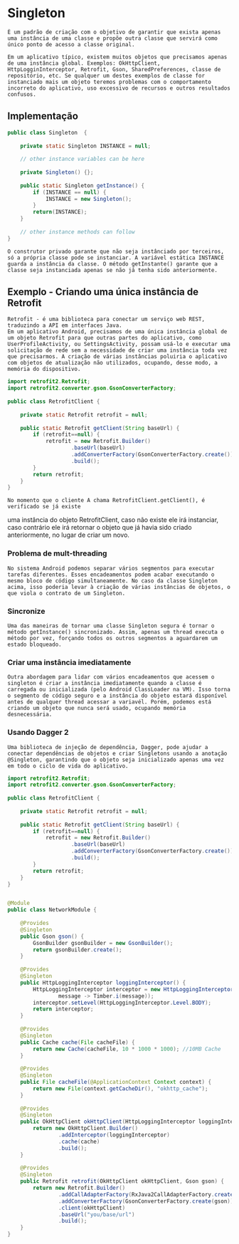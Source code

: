 # Singleton 
	É um padrão de criação com o objetivo de garantir que exista apenas uma instância de uma classe e propõe outra classe que servirá como único ponto de acesso a classe original.
    
    Em um aplicativo típico, existem muitos objetos que precisamos apenas de uma instância global. Exemplos: OkHttpClient, HttpLogginInterceptor, Retrofit, Gson, SharedPreferences, classe de repositório, etc. Se qualquer um destes exemplos de classe for instanciado mais um objeto teremos problemas com o comportamento incorreto do aplicativo, uso excessivo de recursos e outros resultados confusos.

## Implementação

```java
public class Singleton  {
 
    private static Singleton INSTANCE = null;
 
    // other instance variables can be here
     
    private Singleton() {};
 
    public static Singleton getInstance() {
        if (INSTANCE == null) {
            INSTANCE = new Singleton();
        }
        return(INSTANCE);
    }
     
    // other instance methods can follow 
}
```
	O construtor privado garante que não seja instânciado por terceiros, só a própria classe pode se instanciar. A variável estática INSTANCE guarda a instância da classe. O método getInstante() garante que a classe seja instanciada apenas se não já tenha sido anteriormente.

## Exemplo - Criando uma única instância de Retrofit
	Retrofit - é uma biblioteca para conectar um serviço web REST, traduzindo a API em interfaces Java.
	Em um aplicativo Android, precisamos de uma única instância global de um objeto Retrofit para que outras partes do aplicativo, como UserProfileActivity, ou SettingsActivity, possam usá-lo e executar uma solicitação de rede sem a necessidade de criar uma instância toda vez que precisarmos. A criação de várias instâncias poluiria o aplicativo com objetos de atualização não utilizados, ocupando, desse modo, a memória do dispositivo.

```java
import retrofit2.Retrofit;
import retrofit2.converter.gson.GsonConverterFactory;
  
public class RetrofitClient {
  
    private static Retrofit retrofit = null;
  
    public static Retrofit getClient(String baseUrl) {
        if (retrofit==null) {
            retrofit = new Retrofit.Builder()
                    .baseUrl(baseUrl)
                    .addConverterFactory(GsonConverterFactory.create())
                    .build();
        }
        return retrofit;
    }
}
```
	No momento que o cliente A chama RetrofitClient.getClient(), é verificado se já existe 
uma instância do objeto RetrofitClient, caso não existe ele irá instanciar, caso contrário ele irá retornar o objeto que já havia sido criado anteriormente, no lugar de criar um novo.

### Problema de mult-threading
	No sistema Android podemos separar vários segmentos para executar tarefas diferentes. Esses encadeamentos podem acabar executando o mesmo bloco de código simultaneamente. No caso da classe Singleton acima, isso poderia levar à criação de várias instâncias de objetos, o que viola o contrato de um Singleton.

### Sincronize
	Uma das maneiras de tornar uma classe Singleton segura é tornar o método getInstance() sincronizado. Assim, apenas um thread executa o método por vez, forçando todos os outros segmentos a aguardarem um estado bloqueado.

### Criar uma instância imediatamente
	Outra abordagem para lidar com vários encadeamentos que acessem o singleton é criar a instância imediatamente quando a classe é carregada ou inicializada (pelo Android ClassLoader na VM). Isso torna o segmento de código seguro e a instância do objeto estará disponível antes de qualquer thread acessar a variavél. Porém, podemos está criando um objeto que nunca será usado, ocupando memória desnecessária.

### Usando Dagger 2
	Uma biblioteca de injeção de dependência, Dagger, pode ajudar a conectar dependências de objetos e criar Singletons usando a anotação @Singleton, garantindo que o objeto seja inicializado apenas uma vez em todo o ciclo de vida do aplicativo.

```java
import retrofit2.Retrofit;
import retrofit2.converter.gson.GsonConverterFactory;
  
public class RetrofitClient {
  
    private static Retrofit retrofit = null;
  
    public static Retrofit getClient(String baseUrl) {
        if (retrofit==null) {
            retrofit = new Retrofit.Builder()
                    .baseUrl(baseUrl)
                    .addConverterFactory(GsonConverterFactory.create())
                    .build();
        }
        return retrofit;
    }
}


@Module
public class NetworkModule {
 
    @Provides
    @Singleton
    public Gson gson() {
        GsonBuilder gsonBuilder = new GsonBuilder();
        return gsonBuilder.create();
    }
 
    @Provides
    @Singleton
    public HttpLoggingInterceptor loggingInterceptor() {
        HttpLoggingInterceptor interceptor = new HttpLoggingInterceptor(
                message -> Timber.i(message));
        interceptor.setLevel(HttpLoggingInterceptor.Level.BODY);
        return interceptor;
    }
 
    @Provides
    @Singleton
    public Cache cache(File cacheFile) {
        return new Cache(cacheFile, 10 * 1000 * 1000); //10MB Cache
    }
 
    @Provides
    @Singleton
    public File cacheFile(@ApplicationContext Context context) {
        return new File(context.getCacheDir(), "okhttp_cache");
    }
 
    @Provides
    @Singleton
    public OkHttpClient okHttpClient(HttpLoggingInterceptor loggingInterceptor, Cache cache) {
        return new OkHttpClient.Builder()
                .addInterceptor(loggingInterceptor)
                .cache(cache)
                .build();
    }
 
    @Provides
    @Singleton
    public Retrofit retrofit(OkHttpClient okHttpClient, Gson gson) {
        return new Retrofit.Builder()
                .addCallAdapterFactory(RxJava2CallAdapterFactory.create())
                .addConverterFactory(GsonConverterFactory.create(gson))
                .client(okHttpClient)
                .baseUrl("you/base/url")
                .build();
    }
}
```